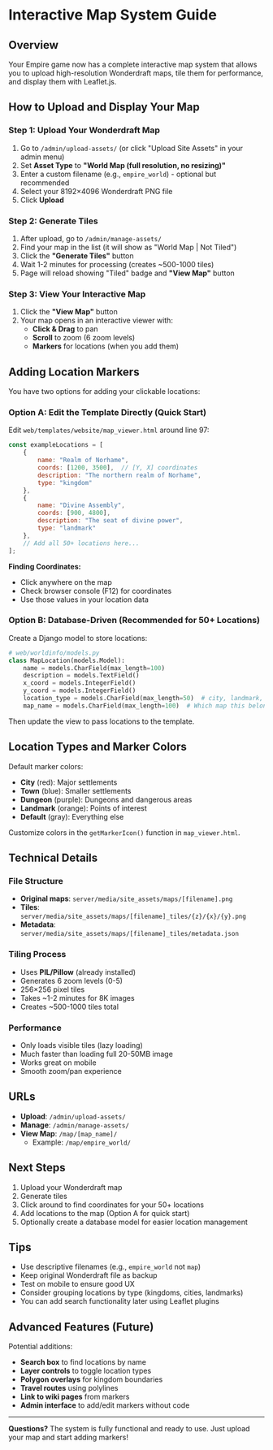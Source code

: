 # Interactive Map System Guide

## Overview
Your Empire game now has a complete interactive map system that allows you to upload high-resolution Wonderdraft maps, tile them for performance, and display them with Leaflet.js.

## How to Upload and Display Your Map

### Step 1: Upload Your Wonderdraft Map
1. Go to `/admin/upload-assets/` (or click "Upload Site Assets" in your admin menu)
2. Set **Asset Type** to **"World Map (full resolution, no resizing)"**
3. Enter a custom filename (e.g., `empire_world`) - optional but recommended
4. Select your 8192×4096 Wonderdraft PNG file
5. Click **Upload**

### Step 2: Generate Tiles
1. After upload, go to `/admin/manage-assets/`
2. Find your map in the list (it will show as "World Map | Not Tiled")
3. Click the **"Generate Tiles"** button
4. Wait 1-2 minutes for processing (creates ~500-1000 tiles)
5. Page will reload showing "Tiled" badge and **"View Map"** button

### Step 3: View Your Interactive Map
1. Click the **"View Map"** button
2. Your map opens in an interactive viewer with:
   - **Click & Drag** to pan
   - **Scroll** to zoom (6 zoom levels)
   - **Markers** for locations (when you add them)

## Adding Location Markers

You have two options for adding your clickable locations:

### Option A: Edit the Template Directly (Quick Start)
Edit `web/templates/website/map_viewer.html` around line 97:

```javascript
const exampleLocations = [
    { 
        name: "Realm of Norhame", 
        coords: [1200, 3500],  // [Y, X] coordinates
        description: "The northern realm of Norhame",
        type: "kingdom"
    },
    { 
        name: "Divine Assembly", 
        coords: [900, 4800],
        description: "The seat of divine power",
        type: "landmark"
    },
    // Add all 50+ locations here...
];
```

**Finding Coordinates:**
- Click anywhere on the map
- Check browser console (F12) for coordinates
- Use those values in your location data

### Option B: Database-Driven (Recommended for 50+ Locations)

Create a Django model to store locations:

```python
# web/worldinfo/models.py
class MapLocation(models.Model):
    name = models.CharField(max_length=100)
    description = models.TextField()
    x_coord = models.IntegerField()
    y_coord = models.IntegerField()
    location_type = models.CharField(max_length=50)  # city, landmark, dungeon, etc.
    map_name = models.CharField(max_length=100)  # Which map this belongs to
```

Then update the view to pass locations to the template.

## Location Types and Marker Colors

Default marker colors:
- **City** (red): Major settlements
- **Town** (blue): Smaller settlements  
- **Dungeon** (purple): Dungeons and dangerous areas
- **Landmark** (orange): Points of interest
- **Default** (gray): Everything else

Customize colors in the `getMarkerIcon()` function in `map_viewer.html`.

## Technical Details

### File Structure
- **Original maps**: `server/media/site_assets/maps/[filename].png`
- **Tiles**: `server/media/site_assets/maps/[filename]_tiles/{z}/{x}/{y}.png`
- **Metadata**: `server/media/site_assets/maps/[filename]_tiles/metadata.json`

### Tiling Process
- Uses **PIL/Pillow** (already installed)
- Generates 6 zoom levels (0-5)
- 256×256 pixel tiles
- Takes ~1-2 minutes for 8K images
- Creates ~500-1000 tiles total

### Performance
- Only loads visible tiles (lazy loading)
- Much faster than loading full 20-50MB image
- Works great on mobile
- Smooth zoom/pan experience

## URLs

- **Upload**: `/admin/upload-assets/`
- **Manage**: `/admin/manage-assets/`
- **View Map**: `/map/[map_name]/`
  - Example: `/map/empire_world/`

## Next Steps

1. Upload your Wonderdraft map
2. Generate tiles
3. Click around to find coordinates for your 50+ locations
4. Add locations to the map (Option A for quick start)
5. Optionally create a database model for easier location management

## Tips

- Use descriptive filenames (e.g., `empire_world` not `map`)
- Keep original Wonderdraft file as backup
- Test on mobile to ensure good UX
- Consider grouping locations by type (kingdoms, cities, landmarks)
- You can add search functionality later using Leaflet plugins

## Advanced Features (Future)

Potential additions:
- **Search box** to find locations by name
- **Layer controls** to toggle location types
- **Polygon overlays** for kingdom boundaries
- **Travel routes** using polylines
- **Link to wiki pages** from markers
- **Admin interface** to add/edit markers without code

---

**Questions?** The system is fully functional and ready to use. Just upload your map and start adding markers!

